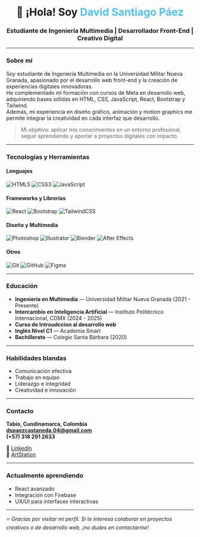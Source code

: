 <!-- 🌟 README de presentación personal en GitHub -->

<h1 align="center">👋 ¡Hola! Soy <span style="color:#4FC3F7;">David Santiago Páez</span></h1>
<h3 align="center"> Estudiante de Ingeniería Multimedia | Desarrollador Front-End | Creativo Digital</h3>

---

### Sobre mí

Soy estudiante de Ingeniería Multimedia en la Universidad Militar Nueva Granada, apasionado por el desarrollo web front-end y la creación de experiencias digitales innovadoras.  
He complementado mi formación con cursos de Meta en desarrollo web, adquiriendo bases sólidas en HTML, CSS, JavaScript, React, Bootstrap y Tailwind.  
Además, mi experiencia en diseño gráfico, animación y motion graphics me permite integrar la creatividad en cada interfaz que desarrollo.  

> Mi objetivo: aplicar mis conocimientos en un entorno profesional, seguir aprendiendo y aportar a proyectos digitales con impacto.

---

### Tecnologías y Herramientas

#### Lenguajes
![HTML5](https://img.shields.io/badge/HTML5-E34F26?style=for-the-badge&logo=html5&logoColor=white)
![CSS3](https://img.shields.io/badge/CSS3-1572B6?style=for-the-badge&logo=css3&logoColor=white)
![JavaScript](https://img.shields.io/badge/JavaScript-F7DF1E?style=for-the-badge&logo=javascript&logoColor=black)

#### Frameworks y Librerías
![React](https://img.shields.io/badge/React-20232A?style=for-the-badge&logo=react&logoColor=61DAFB)
![Bootstrap](https://img.shields.io/badge/Bootstrap-7952B3?style=for-the-badge&logo=bootstrap&logoColor=white)
![TailwindCSS](https://img.shields.io/badge/TailwindCSS-38B2AC?style=for-the-badge&logo=tailwind-css&logoColor=white)

#### Diseño y Multimedia
![Photoshop](https://img.shields.io/badge/Photoshop-31A8FF?style=for-the-badge&logo=adobephotoshop&logoColor=white)
![Illustrator](https://img.shields.io/badge/Illustrator-FF9A00?style=for-the-badge&logo=adobeillustrator&logoColor=white)
![Blender](https://img.shields.io/badge/Blender-F5792A?style=for-the-badge&logo=blender&logoColor=white)
![After Effects](https://img.shields.io/badge/After%20Effects-9999FF?style=for-the-badge&logo=adobeaftereffects&logoColor=white)

#### Otros
![Git](https://img.shields.io/badge/Git-F05033?style=for-the-badge&logo=git&logoColor=white)
![GitHub](https://img.shields.io/badge/GitHub-181717?style=for-the-badge&logo=github&logoColor=white)
![Figma](https://img.shields.io/badge/Figma-F24E1E?style=for-the-badge&logo=figma&logoColor=white)


---

### Educación

-  **Ingeniería en Multimedia** — Universidad Militar Nueva Granada (2021 - Presente)  
-  **Intercambio en Inteligencia Artificial** — Instituto Politécnico Internacional, CDMX (2024 - 2025)
-  **Curso de Introudccion al desarrollo web**
-  **Inglés Nivel C1** — Academia Smart  
-  **Bachillerato** — Colegio Santa Bárbara (2020)

---

### Habilidades blandas

-  Comunicación efectiva  
-  Trabajo en equipo  
-  Liderazgo e integridad  
-  Creatividad e innovación  

---

### Contacto

 **Tabio, Cundinamarca, Colombia**  
 **dspaezcastaneda.04@gmail.com**  
 **(+57) 318 291 2633**  

🔗 [LinkedIn](https://www.linkedin.com/in/david-santiago-paez-789b1b311)  
🎨 [ArtStation](https://www.artstation.com/davidpaez_animator)

---

### Actualmente aprendiendo
- React avanzado  
- Integración con Firebase   
- UX/UI para interfaces interactivas  

---

⭐️ *Gracias por visitar mi perfil. Si te interesa colaborar en proyectos creativos o de desarrollo web, ¡no dudes en contactarme!*  

